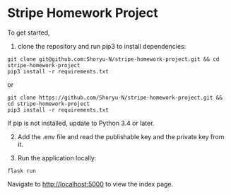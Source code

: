 # Stripe Homework Project

To get started, 

1. clone the repository and run pip3 to install dependencies:

```
git clone git@github.com:Shoryu-N/stripe-homework-project.git && cd stripe-homework-project
pip3 install -r requirements.txt
```

or

```
git clone https://github.com/Shoryu-N/stripe-homework-project.git && cd stripe-homework-project
pip3 install -r requirements.txt
```
If pip is not installed, update to Python 3.4 or later.


2. Add the .env file and read the publishable key and the private key from it.


3. Run the application locally:

```
flask run
```

Navigate to [http://localhost:5000](http://localhost:5000) to view the index page.
